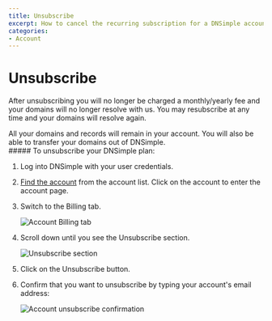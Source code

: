 ```yaml
---
title: Unsubscribe
excerpt: How to cancel the recurring subscription for a DNSimple account.
categories:
- Account
---
```


# Unsubscribe

After unsubscribing you will no longer be charged a monthly/yearly fee and your domains will no longer resolve with us. You may resubscribe at any time and your domains will resolve again.

<note>
All your domains and records will remain in your account. You will also be able to transfer your domains out of DNSimple.
</note>

<div class="section-steps" markdown="1">
##### To unsubscribe your DNSimple plan:

1.  Log into DNSimple with your user credentials.
1.  [Find the account](https://dnsimple.com/user) from the account list. Click on the account to enter the account page.
1.  Switch to the <label>Billing</label> tab.

    ![Account Billing tab](/files/account-billing-tab.png)

1.  Scroll down until you see the <label>Unsubscribe</label> section.

    ![Unsubscribe section](/files/account-unsubscribe.png)

1.  Click on the <label>Unsubscribe</label> button.
1.  Confirm that you want to unsubscribe by typing your account's email address:

    ![Account unsubscribe confirmation](/files/account-unsubscribe-confirmation.png)

</div>
